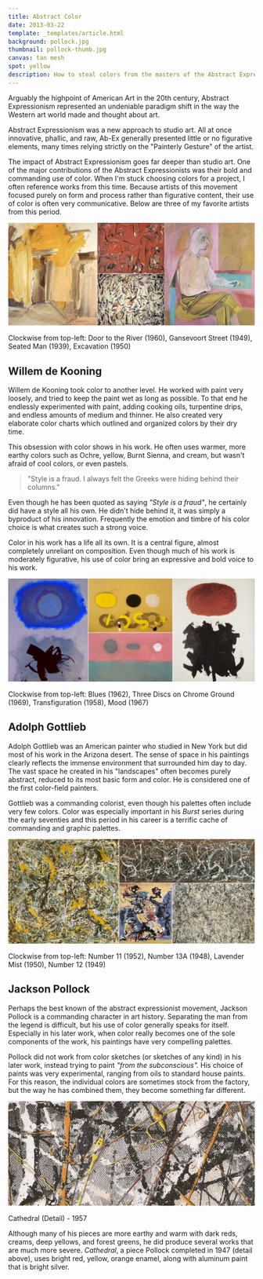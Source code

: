 ```yaml
---
title: Abstract Color
date: 2013-03-22
template: _templates/article.html
background: pollock.jpg
thumbnail: pollock-thumb.jpg
canvas: tan mesh
spot: yellow
description: How to steal colors from the masters of the Abstract Expressionism movement
---
```


Arguably the highpoint of American Art in the 20th century, Abstract Expressionism represented an undeniable paradigm shift in the way the Western art world made and thought about art.

Abstract Expressionism was a new approach to studio art. All at once innovative, phallic, and raw, Ab-Ex generally presented little or no figurative elements, many times relying strictly on the "Painterly Gesture" of the artist.

The impact of Abstract Expressionism goes far deeper than studio art. One of the major contributions of the Abstract Expressionists was their bold and commanding use of color. When I'm stuck choosing colors for a project, I often reference works from this time. Because artists of this movement focused purely on form and process rather than figurative content, their use of color is often very communicative. Below are three of my favorite artists from this period.

![Several Willem de Kooning Pieces](deKooning.jpg)
<p class="caption">Clockwise from top-left: Door to the River (1960), Gansevoort Street (1949), Seated Man (1939), Excavation (1950)</p>

## Willem de Kooning

Willem de Kooning took color to another level. He worked with paint very loosely, and tried to keep the paint wet as long as possible. To that end he endlessly experimented with paint, adding cooking oils, turpentine drips, and endless amounts of medium and thinner. He also created very elaborate color charts which outlined and organized colors by their dry time.

This obsession with color shows in his work. He often uses warmer, more earthy colors such as Ochre, yellow, Burnt Sienna, and cream, but wasn't afraid of cool colors, or even pastels.

>"Style is a fraud. I always felt the Greeks were hiding behind their columns."

Even though he has been quoted as saying *"Style is a fraud"*, he certainly did have a style all his own. He didn't hide behind it, it was simply a byproduct of his innovation. Frequently the emotion and timbre of his color choice is what creates such a strong voice.

Color in his work has a life all its own. It is a central figure, almost completely unreliant on composition. Even though much of his work is moderately figurative, his use of color bring an expressive and bold voice to his work.

![Several Adolph Gottlieb Pieces](gottlieb.jpg)
<p class="caption">Clockwise from top-left: Blues (1962), Three Discs on Chrome Ground (1969), Transfiguration (1958), Mood (1967)</p>

## Adolph Gottlieb

Adolph Gottlieb was an American painter who studied in New York but did most of his work in the Arizona desert. The sense of space in his paintings clearly reflects the immense environment that surrounded him day to day. The vast space he created in his "landscapes" often becomes purely abstract, reduced to its most basic form and color. He is considered one of the first color-field painters.

Gottlieb was a commanding colorist, even though his palettes often include very few colors. Color was especially important in his *Burst* series during the early seventies and this period in his career is a terrific cache of commanding and graphic palettes.

![Several Pollock Pieces](pollock.jpg)
<p class="caption">Clockwise from top-left: Number 11 (1952), Number 13A (1948), Lavender Mist (1950), Number 12 (1949)</p>

## Jackson Pollock

Perhaps the best known of the abstract expressionist movement, Jackson Pollock is a commanding character in art history. Separating the man from the legend is difficult, but his use of color generally speaks for itself. Especially in his later work, when color really becomes one of the sole components of the work, his paintings have very compelling palettes.

Pollock did not work from color sketches (or sketches of any kind) in his later work, instead trying to paint *"from the subconscious".* His choice of paints was very experimental, ranging from oils to standard house paints. For this reason, the individual colors are sometimes stock from the factory, but the way he has combined them, they become something far different.

![Cathedral Detail](cathedral.jpg)
<p class="caption">Cathedral (Detail) - 1957</p>

Although many of his pieces are more earthy and warm with dark reds, creams, deep yellows, and forest greens, he did produce several works that are much more severe. *Cathedral*, a piece Pollock completed in 1947 (detail above), uses bright red, yellow, orange enamel, along with aluminum paint that is bright silver.

